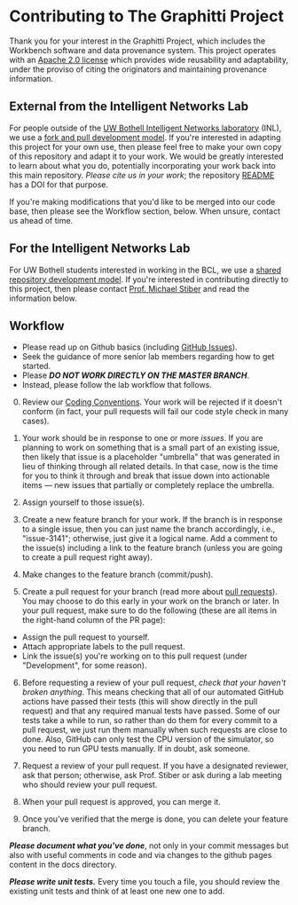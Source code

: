 # Contributing to The Graphitti Project

Thank you for your interest in the Graphitti Project, which includes the Workbench software and data provenance system. This project operates with an [Apache 2.0 license](LICENSE) which provides wide reusability and adaptability, under the proviso of citing the originators and maintaining provenance information.

## External from the Intelligent Networks Lab
For people outside of the [UW Bothell Intelligent Networks laboratory](http://depts.washington.edu/biocomp/) (INL), we use a [fork and pull development model](https://help.github.com/articles/about-collaborative-development-models/). If you're interested in adapting this project for your own use, then please feel free to make your own copy of this repository and adapt it to your work. We would be greatly interested to learn about what you do, potentially incorporating your work back into this main repository. *Please cite us in your work*; the repository [README](README.md) has a DOI for that purpose.

If you're making modifications that you'd like to be merged into our code base, then please see the Workflow section, below. When unsure, contact us ahead of time.

## For the Intelligent Networks Lab
For UW Bothell students interested in working in the BCL, we use a [shared repository development model](https://help.github.com/articles/about-collaborative-development-models/). If you're interested in contributing directly to this project, then please contact [Prof. Michael Stiber](mailto:stiber@uw.edu) and read the information below.

## Workflow

- Please read up on Github basics (including [GitHub Issues](https://help.github.com/categories/managing-your-work-on-github/)).
- Seek the guidance of more senior lab members regarding how to get started. 
- Please ***DO NOT WORK DIRECTLY ON THE MASTER BRANCH***.
- Instead, please follow the lab workflow that follows.

0. Review our [Coding Conventions](https://uwb-biocomputing.github.io/Graphitti/Developer/codingConventions.html). Your work will be rejected if it doesn't conform (in fact, your pull requests will fail our code style check in many cases).

1. Your work should be in response to one or more _issues_. If you are planning to work on something that is a small part of an existing issue, then likely that issue is a placeholder "umbrella" that was generated in lieu of thinking through all related details. In that case, now is the time for you to think it through and break that issue down into actionable items — new issues that partially or completely replace the umbrella.

2. Assign yourself to those issue(s).

3. Create a new feature branch for your work. If the branch is in response to a single issue, then you can just name the branch accordingly, i.e., "issue-3141"; otherwise, just give it a logical name. Add a comment to the issue(s) including a link to the feature branch (unless you are going to create a pull request right away).

4. Make changes to the feature branch (commit/push).

5. Create a pull request for your branch (read more about [pull requests](http://help.github.com/pull-requests/)). You may choose to do this early in your work on the branch or later. In your pull request, make sure to do the following (these are all items in the right-hand column of the PR page):

  - Assign the pull request to yourself.
  - Attach appropriate labels to the pull request.
  - Link the issue(s) you're working on to this pull request (under "Development", for some reason).

6. Before requesting a review of your pull request, *check that your haven't broken anything*. This means checking that all of our automated GitHub actions have passed their tests (this will show directly in the pull request) and that any required manual tests have passed. Some of our tests take a while to run, so rather than do them for every commit to a pull request, we just run them manually when such requests are close to done. Also, GitHub can only test the CPU version of the simulator, so you need to run GPU tests manually. If in doubt, ask someone.

7. Request a review of your pull request. If you have a designated reviewer, ask that person; otherwise, ask Prof. Stiber or ask during a lab meeting who should review your pull request.

8. When your pull request is approved, you can merge it.

9. Once you've verified that the merge is done, you can delete your feature branch.

***Please document what you've done***, not only in your commit messages but also with useful comments in code and via changes to the github pages content in the docs directory.

***Please write unit tests.*** Every time you touch a file, you should review the existing unit tests and think of at least one new one to add.


